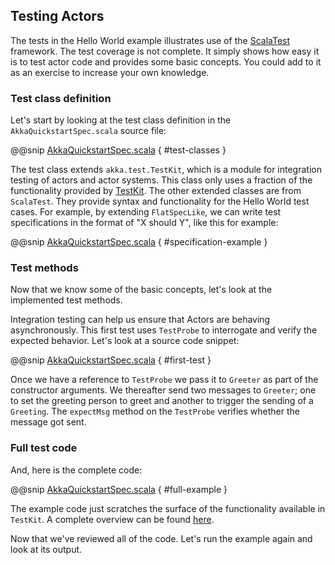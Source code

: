 ## Testing Actors
 
The tests in the Hello World example illustrates use of the [ScalaTest](http://www.scalatest.org/) framework. The test coverage is not complete. It simply shows how easy it is to test actor code and provides some basic concepts. You could add to it as an exercise to increase your own knowledge.  

### Test class definition
  
Let's start by looking at the test class definition in the `AkkaQuickstartSpec.scala` source file:
 
@@snip [AkkaQuickstartSpec.scala]($g8srctest$/scala/com/lightbend/akka/sample/AkkaQuickstartSpec.scala) { #test-classes }
 
The test class extends `akka.test.TestKit`, which is a module for integration testing of actors and actor systems. This class only uses a fraction of the functionality provided by [TestKit](http://doc.akka.io/docs/akka/current/scala/testing.html). The other extended classes are from `ScalaTest`. They provide syntax and functionality for the Hello World test cases. For example,  by extending `FlatSpecLike`, we can write test specifications in the format of "X should Y", like this for example:
 
@@snip [AkkaQuickstartSpec.scala]($g8srctest$/scala/com/lightbend/akka/sample/AkkaQuickstartSpec.scala) { #specification-example }
 
### Test methods

Now that we know some of the basic concepts, let's look at the implemented test methods.
 
Integration testing can help us ensure that Actors are behaving asynchronously. This first test uses `TestProbe` to interrogate and verify the expected behavior. Let's look at a source code snippet:
 
@@snip [AkkaQuickstartSpec.scala]($g8srctest$/scala/com/lightbend/akka/sample/AkkaQuickstartSpec.scala) { #first-test }
 
Once we have a reference to  `TestProbe` we pass it to `Greeter` as part of the constructor arguments. We thereafter send two messages to `Greeter`; one to set the greeting person to greet and another to trigger the sending of a `Greeting`. The `expectMsg` method on the `TestProbe` verifies whether the message got sent. 
 
### Full test code
 
And, here is the complete code:
 
@@snip [AkkaQuickstartSpec.scala]($g8srctest$/scala/com/lightbend/akka/sample/AkkaQuickstartSpec.scala) { #full-example }
 
The example code just scratches the surface of the functionality available in `TestKit`. A complete overview can be found [here](http://doc.akka.io/docs/akka/current/scala/testing.html).
 
Now that we've reviewed all of the code. Let's run the example again and look at its output.
